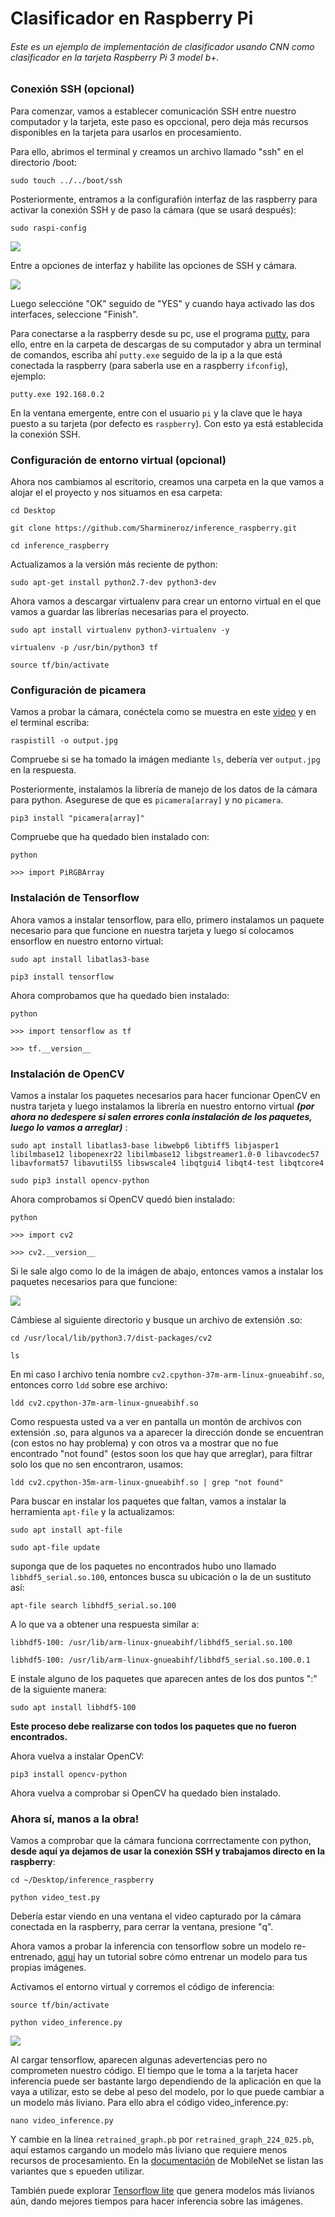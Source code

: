 # Clasificador en Raspberry Pi

###### Este es un ejemplo de implementación de clasificador usando CNN como clasificador en la tarjeta Raspberry Pi 3 model b+.

### Conexión SSH (opcional)

Para comenzar, vamos a establecer comunicación SSH entre nuestro computador y la tarjeta, este paso es opccional, pero deja más recursos disponibles en la tarjeta para usarlos en procesamiento.

Para ello, abrimos el terminal y creamos un archivo llamado "ssh" en el directorio /boot:

`sudo touch ../../boot/ssh`

Posteriormente, entramos a la configurafión interfaz de las raspberry para activar la conexión SSH y de paso la cámara (que se usará después):

`sudo raspi-config`

![](https://www.raspberrypi-spy.co.uk/wp-content/uploads/2012/05/pi_configuration_interfacing_options.png)

Entre a opciones de interfaz y habilite las opciones de SSH y cámara.

![](https://www.raspberrypi-spy.co.uk/wp-content/uploads/2012/05/pi_configuration_interfacing_options_ssh.png)

Luego seleccióne "OK" seguido de  "YES" y cuando haya activado las dos interfaces, seleccione "Finish".

Para conectarse a la raspberry desde su pc, use el programa [putty](https://the.earth.li/~sgtatham/putty/latest/w64/putty.exe "putty"), para ello, entre en la carpeta de descargas de su computador y abra un terminal de comandos, escriba ahí `putty.exe` seguido de la ip a la que está conectada la raspberry (para saberla use en a raspberry `ifconfig`), ejemplo:

`putty.exe 192.168.0.2`

En la ventana emergente, entre con el usuario `pi` y la clave que le haya puesto a su tarjeta (por defecto es `raspberry`). Con esto ya está establecida la conexión SSH. 

### Configuración de entorno virtual (opcional)

Ahora nos cambiamos al escritorio, creamos una carpeta en la que vamos a alojar el el proyecto y nos situamos en esa carpeta: 

`cd Desktop`

`git clone https://github.com/Sharmineroz/inference_raspberry.git`

`cd inference_raspberry`

Actualizamos a la versión más reciente de python:

`sudo apt-get install python2.7-dev python3-dev`

Ahora vamos a descargar virtualenv para crear un entorno virtual en el que vamos a guardar las librerías necesarias para el proyecto. 

`sudo apt install virtualenv python3-virtualenv -y`

`virtualenv -p /usr/bin/python3 tf`

`source tf/bin/activate`

### Configuración de picamera 

Vamos a probar la cámara, conéctela como se muestra en este [video](http://https://youtu.be/GImeVqHQzsE "video") y en el terminal escriba:

`raspistill -o output.jpg`

Compruebe si se ha tomado la imágen mediante `ls`, debería ver `output.jpg` en la respuesta.

Posteriormente, instalamos la librería de manejo de los datos de la cámara para python. Asegurese de que es `picamera[array]` y no `picamera`.

`pip3 install "picamera[array]"`

Compruebe que ha quedado bien instalado con:

`python`

`>>> import PiRGBArray`

### Instalación de Tensorflow

Ahora vamos a instalar tensorflow, para ello, primero instalamos un paquete necesario para que funcione en nuestra tarjeta y luego sí colocamos ensorflow en nuestro entorno virtual:

`sudo apt install libatlas3-base`

`pip3 install tensorflow`

Ahora comprobamos que ha quedado bien instalado:

`python`

`>>> import tensorflow as tf`

`>>> tf.__version__`

### Instalación de OpenCV
Vamos a instalar los paquetes necesarios para hacer funcionar OpenCV en nustra tarjeta y luego instalamos la librería en nuestro entorno virtual ***(por ahora no dedespere si salen errores conla instalación de los paquetes, luego lo vamos a arreglar)*** :

`sudo apt install libatlas3-base libwebp6 libtiff5 libjasper1 libilmbase12 libopenexr22 libilmbase12 libgstreamer1.0-0 libavcodec57 libavformat57 libavutil55 libswscale4 libqtgui4 libqt4-test libqtcore4`

`sudo pip3 install opencv-python`

Ahora comprobamos si OpenCV quedó bien instalado:

`python`

`>>> import cv2`

`>>> cv2.__version__`

Si le sale algo como lo de la imágen de abajo, entonces vamos a instalar los paquetes necesarios para que funcione: 

[![](https://blog.piwheels.org/wp-content/uploads/2018/09/Screenshot-from-2018-09-27-17-51-11.png)](http://https://blog.piwheels.org/wp-content/uploads/2018/09/Screenshot-from-2018-09-27-17-51-11.png)

Cámbiese al siguiente directorio y busque un archivo de extensión .so:

`cd /usr/local/lib/python3.7/dist-packages/cv2`

`ls`

En mi caso l archivo tenía nombre `cv2.cpython-37m-arm-linux-gnueabihf.so`, entonces corro `ldd` sobre ese archivo:

`ldd cv2.cpython-37m-arm-linux-gnueabihf.so`

Como respuesta usted va a ver en pantalla un montón de archivos con extensión .so, para algunos va a aparecer la dirección donde se encuentran (con estos no hay problema) y con otros va a mostrar que no fue encontrado "not found" (estos soon los que hay que arreglar), para filtrar solo los que no sen encontraron, usamos:

`ldd cv2.cpython-35m-arm-linux-gnueabihf.so | grep "not found"`

Para buscar en instalar los paquetes que faltan, vamos a instalar la herramienta `apt-file` y la actualizamos:

`sudo apt install apt-file`

`sudo apt-file update`

suponga que de los paquetes no encontrados hubo uno llamado `libhdf5_serial.so.100`, entonces busca su ubicación o la de un sustituto así:

`apt-file search libhdf5_serial.so.100`

A lo que va a obtener una respuesta similar a:

`libhdf5-100: /usr/lib/arm-linux-gnueabihf/libhdf5_serial.so.100`

`libhdf5-100: /usr/lib/arm-linux-gnueabihf/libhdf5_serial.so.100.0.1`

E instale alguno de los paquetes que aparecen antes de los dos puntos ":" de la siguiente manera:

`sudo apt install libhdf5-100`

**Este proceso debe realizarse con todos los paquetes que no fueron encontrados.**

Ahora vuelva a instalar OpenCV: 

`pip3 install opencv-python`

Ahora vuelva a comprobar si OpenCV ha quedado bien instalado.

### Ahora sí, manos a la obra!

Vamos a comprobar que la cámara funciona corrrectamente con python, **desde aquí ya dejamos de usar la conexión SSH y trabajamos directo en la raspberry**:

`cd ~/Desktop/inference_raspberry`

`python video_test.py`

Debería estar viendo en una ventana el video capturado por la cámara conectada en la raspberry, para cerrar la ventana, presione "q".

Ahora vamos a probar la inferencia con tensorflow sobre un modelo re-entrenado, [aquí](https://codelabs.developers.google.com/codelabs/tensorflow-for-poets/#0 "aquí") hay un tutorial sobre cómo entrenar un modelo para tus propias imágenes.

Activamos el entorno virtual y corremos el código de inferencia:

`source tf/bin/activate`

`python video_inference.py`

![](https://raw.githubusercontent.com/Sharmineroz/inference_raspberry/master/2019-09-25-212247_800x480_scrot.png?token=AEFSCRNCJV64VTGL7CZAYWC5RQTGG)

Al cargar tensorflow, aparecen algunas adevertencias pero no comprometen nuestro código. El tiempo que le toma a la tarjeta hacer inferencia puede ser bastante largo dependiendo de la aplicación en que la vaya a utilizar, esto se debe al peso del modelo, por lo que puede cambiar a un modelo más liviano. Para ello abra el código video_inference.py:

`nano video_inference.py`

Y cambie en la línea `retrained_graph.pb` por `retrained_graph_224_025.pb`, aquí estamos cargando un modelo más liviano que requiere menos recursos de procesamiento. En la [documentación](https://github.com/tensorflow/models/blob/master/research/slim/nets/mobilenet_v1.md "documentación") de MobileNet se listan las variantes que s epueden utilizar.

También puede explorar [Tensorflow lite](https://www.tensorflow.org/lite/guide/build_rpi "Tensorflow lite") que genera modelos más livianos aún, dando mejores tiempos para hacer inferencia sobre las imágenes.

